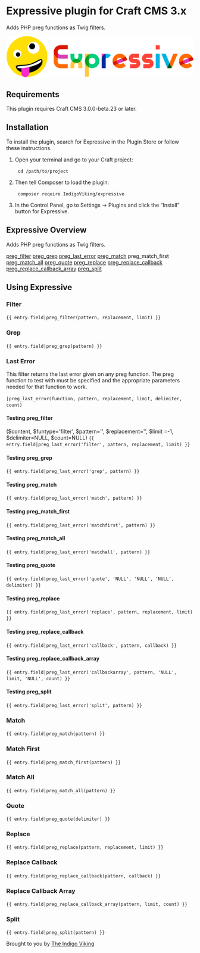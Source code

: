 # Expressive plugin for Craft CMS 3.x

Adds PHP preg functions as Twig filters.

![Screenshot](resources/img/plugin-logo.png)

## Requirements

This plugin requires Craft CMS 3.0.0-beta.23 or later.

## Installation

To install the plugin, search for Expressive in the Plugin Store or follow these instructions.

1. Open your terminal and go to your Craft project:

        cd /path/to/project

2. Then tell Composer to load the plugin:

        composer require IndigoViking/expressive

3. In the Control Panel, go to Settings → Plugins and click the “Install” button for Expressive.

## Expressive Overview

Adds PHP preg functions as Twig filters.

[preg_filter](https://www.php.net/manual/en/function.preg-filter.php)
[preg_grep](https://www.php.net/manual/en/function.preg-grep.php)
[preg_last_error](http://php.net/manual/en/function.preg-last-error.php)
[preg_match](https://www.php.net/manual/en/function.preg-match.php)
preg_match_first
[preg_match_all](http://php.net/manual/en/function.preg-match-all.php)
[preg_quote](https://www.php.net/manual/en/function.preg-quote.php)
[preg_replace](https://www.php.net/manual/en/function.preg-replace.php)
[preg_replace_callback](http://php.net/manual/en/function.preg-replace-callback.php)
[preg_replace_callback_array](http://php.net/manual/en/function.preg-replace-callback-array.php)
[preg_split](https://www.php.net/manual/en/function.preg-split.php)

## Using Expressive

### Filter
`{{ entry.field|preg_filter(pattern, replacement, limit) }}`

### Grep
`{{ entry.field|preg_grep(pattern) }}`

### Last Error
This filter returns the last error given on any preg function. The preg function to test with must be specified and the appropriate parameters needed for that function to work.

`|preg_last_error(function, pattern, replacement, limit, delimiter, count)`

#### Testing preg_filter
($content, $funtype='filter', $pattern='', $replacement='', $limit =-1, $delimiter=NULL, $count=NULL)
`{{ entry.field|preg_last_error('filter', pattern, replacement, limit) }}`
#### Testing preg_grep
`{{ entry.field|preg_last_error('grep', pattern) }}`
#### Testing preg_match
`{{ entry.field|preg_last_error('match', pattern) }}`
#### Testing preg_match_first
`{{ entry.field|preg_last_error('matchfirst', pattern) }}`
#### Testing preg_match_all
`{{ entry.field|preg_last_error('matchall', pattern) }}`
#### Testing preg_quote
`{{ entry.field|preg_last_error('quote', 'NULL', 'NULL', 'NULL', delimiter) }}`
#### Testing preg_replace
`{{ entry.field|preg_last_error('replace', pattern, replacement, limit) }}`
#### Testing preg_replace_callback
`{{ entry.field|preg_last_error('callback', pattern, callback) }}`
#### Testing preg_replace_callback_array
`{{ entry.field|preg_last_error('callbackarray', pattern, 'NULL', limit, 'NULL', count) }}`
#### Testing preg_split
`{{ entry.field|preg_last_error('split', pattern) }}`

### Match
`{{ entry.field|preg_match(pattern) }}`

### Match First
`{{ entry.field|preg_match_first(pattern) }}`

### Match All
`{{ entry.field|preg_match_all(pattern) }}`

### Quote
`{{ entry.field|preg_quote(delimiter) }}`

### Replace
`{{ entry.field|preg_replace(pattern, replacement, limit) }}`

### Replace Callback
`{{ entry.field|preg_replace_callback(pattern, callback) }}`

### Replace Callback Array
`{{ entry.field|preg_replace_callback_array(pattern, limit, count) }}`

### Split
`{{ entry.field|preg_split(pattern) }}`

Brought to you by [The Indigo Viking](https://www.theindigoviking.com)
